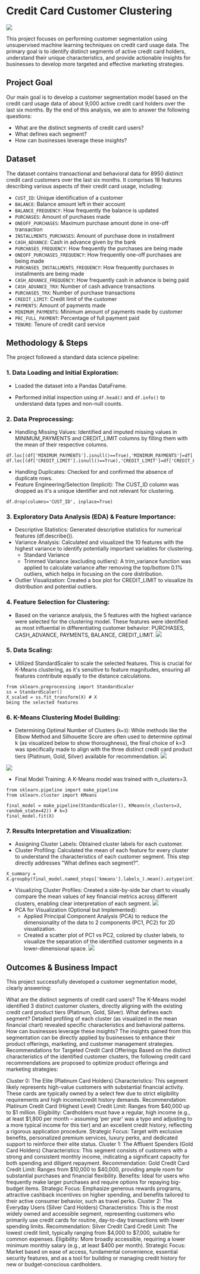 # Credit Card Customer Clustering
![](https://github.com/SawsanYusuf/Credit-Card-Customer-Clustering/blob/main/Images/stephen-phillips-hostreviews-co-uk-em37kS8WJJQ-unsplash.jpg)

This project focuses on performing customer segmentation using unsupervised machine learning techniques on credit card usage data. The primary goal is to identify distinct segments of active credit card holders, understand their unique characteristics, and provide actionable insights for businesses to develop more targeted and effective marketing strategies.

## Project Goal

Our main goal is to develop a customer segmentation model based on the credit card usage data of about 9,000 active credit card holders over the last six months. By the end of this analysis, we aim to answer the following questions:

* What are the distinct segments of credit card users?
* What defines each segment?
* How can businesses leverage these insights?
  
## Dataset
The dataset contains transactional and behavioral data for 8950 distinct credit card customers over the last six months. It comprises 18 features describing various aspects of their credit card usage, including:

* `CUST_ID`: Unique identification of a customer
* `BALANCE`: Balance amount left in their account
* `BALANCE_FREQUENCY`: How frequently the balance is updated
* `PURCHASES`: Amount of purchases made
* `ONEOFF_PURCHASES`: Maximum purchase amount done in one-off transaction
* `INSTALLMENTS_PURCHASES`: Amount of purchase done in installment
* `CASH_ADVANCE`: Cash in advance given by the bank
* `PURCHASES_FREQUENCY`: How frequently the purchases are being made
* `ONEOFF_PURCHASES_FREQUENCY`: How frequently one-off purchases are being made
* `PURCHASES_INSTALLMENTS_FREQUENCY`: How frequently purchases in installments are being made
* `CASH_ADVANCE_FREQUENCY`: How frequently cash in advance is being paid
* `CASH_ADVANCE_TRX`: Number of cash advance transactions
* `PURCHASES_TRX`: Number of purchase transactions
* `CREDIT_LIMIT`: Credit limit of the customer
* `PAYMENTS`: Amount of payments made
* `MINIMUM_PAYMENTS`: Minimum amount of payments made by customer
* `PRC_FULL_PAYMENT`: Percentage of full payment paid
* `TENURE`: Tenure of credit card service

## Methodology & Steps
The project followed a standard data science pipeline:

### 1. Data Loading and Initial Exploration:

* Loaded the dataset into a Pandas DataFrame.

* Performed initial inspection using `df.head()` and `df.info()` to understand data types and non-null counts.

### 2. Data Preprocessing:

* Handling Missing Values: Identified and imputed missing values in MINIMUM_PAYMENTS and CREDIT_LIMIT columns by filling them with the mean of their respective columns. 
```
df.loc[(df['MINIMUM_PAYMENTS'].isnull()==True),'MINIMUM_PAYMENTS']=df['MINIMUM_PAYMENTS'].mean()
df.loc[(df['CREDIT_LIMIT'].isnull()==True),'CREDIT_LIMIT']=df['CREDIT_LIMIT'].mean()
```
* Handling Duplicates: Checked for and confirmed the absence of duplicate rows.
* Feature Engineering/Selection (Implicit): The CUST_ID column was dropped as it's a unique identifier and not relevant for clustering.
```
df.drop(columns='CUST_ID', inplace=True)
```

### 3. Exploratory Data Analysis (EDA) & Feature Importance:

* Descriptive Statistics: Generated descriptive statistics for numerical features (df.describe()).
* Variance Analysis: Calculated and visualized the 10 features with the highest variance to identify potentially important variables for clustering.
   * Standard Variance
   * Trimmed Variance (excluding outliers): A trim_variance function was applied to calculate variance after removing the top/bottom 0.1% outliers, which helps in focusing on the core distribution.
* Outlier Visualization: Created a box plot for CREDIT_LIMIT to visualize its distribution and potential outliers.

### 4. Feature Selection for Clustering:

* Based on the variance analysis, the 5 features with the highest variance were selected for the clustering model. These features were identified as most influential in differentiating customer behavior: PURCHASES, CASH_ADVANCE, PAYMENTS, BALANCE, CREDIT_LIMIT.
![](https://github.com/SawsanYusuf/Credit-Card-Customer-Clustering/blob/main/Images/high%20variance.png)

### 5. Data Scaling:
* Utilized StandardScaler to scale the selected features. This is crucial for K-Means clustering, as it's sensitive to feature magnitudes, ensuring all features contribute equally to the distance calculations.
```
from sklearn.preprocessing import StandardScaler
ss = StandardScaler()
X_scaled = ss.fit_transform(X) # X
being the selected features
```

### 6. K-Means Clustering Model Building:

* Determining Optimal Number of Clusters (`k=3`): While methods like the Elbow Method and Silhouette Score are often used to determine optimal k (as visualized below to show thoroughness), the final choice of k=3 was specifically made to align with the three distinct credit card product tiers (Platinum, Gold, Silver) available for recommendation.
![](https://github.com/SawsanYusuf/Credit-Card-Customer-Clustering/blob/main/Images/elbow.png)

![](https://github.com/SawsanYusuf/Credit-Card-Customer-Clustering/blob/main/Images/silhouette%20.png)

* Final Model Training: A K-Means model was trained with n_clusters=3.

```
from sklearn.pipeline import make_pipeline
from sklearn.cluster import KMeans

final_model = make_pipeline(StandardScaler(), KMeans(n_clusters=3, random_state=42)) # k=3
final_model.fit(X)
```
### 7. Results Interpretation and Visualization:

* Assigning Cluster Labels: Obtained cluster labels for each customer.
* Cluster Profiling: Calculated the mean of each feature for every cluster to understand the characteristics of each customer segment. This step directly addresses "What defines each segment?".
```
X_summary = X.groupby(final_model.named_steps['kmeans'].labels_).mean().astype(int)
```
* Visualizing Cluster Profiles: Created a side-by-side bar chart to visually compare the mean values of key financial metrics across different clusters, enabling clear interpretation of each segment.
![](https://github.com/SawsanYusuf/Credit-Card-Customer-Clustering/blob/main/Images/clusters.png)
* PCA for Visualization (Optional but Implemented):
    * Applied Principal Component Analysis (PCA) to reduce the dimensionality of the data to 2 components (PC1, PC2) for 2D visualization.
    * Created a scatter plot of PC1 vs PC2, colored by cluster labels, to visualize the separation of the identified customer segments in a lower-dimensional space.
 ![](https://github.com/SawsanYusuf/Credit-Card-Customer-Clustering/blob/main/Images/PCA.png)
      
## Outcomes & Business Impact
This project successfully developed a customer segmentation model, clearly answering:

What are the distinct segments of credit card users? The K-Means model identified 3 distinct customer clusters, directly aligning with the existing credit card product tiers (Platinum, Gold, Silver).
What defines each segment? Detailed profiling of each cluster (as visualized in the mean financial chart) revealed specific characteristics and behavioral patterns.
How can businesses leverage these insights? The insights gained from this segmentation can be directly applied by businesses to enhance their product offerings, marketing, and customer management strategies.
Recommendations for Targeted Credit Card Offerings
Based on the distinct characteristics of the identified customer clusters, the following credit card recommendations are proposed to optimize product offerings and marketing strategies:

Cluster 0: The Elite (Platinum Card Holders)
Characteristics: This segment likely represents high-value customers with substantial financial activity. These cards are typically owned by a select few due to strict eligibility requirements and high income/credit history demands.
Recommendation: Platinum Credit Card (Highest Level)
Credit Limit: Ranges from $40,000 up to $1 million.
Eligibility: Cardholders must have a regular, high income (e.g., at least $1,800 per month – assuming 'per year' was a typo and adjusting to a more typical income for this tier) and an excellent credit history, reflecting a rigorous application procedure.
Strategic Focus: Target with exclusive benefits, personalized premium services, luxury perks, and dedicated support to reinforce their elite status.
Cluster 1: The Affluent Spenders (Gold Card Holders)
Characteristics: This segment consists of customers with a strong and consistent monthly income, indicating a significant capacity for both spending and diligent repayment.
Recommendation: Gold Credit Card
Credit Limit: Ranges from $10,000 to $40,000, providing ample room for substantial purchases and financial flexibility.
Benefits: Ideal for users who frequently make larger purchases and require options for repaying big-budget items.
Strategic Focus: Emphasize generous rewards programs, attractive cashback incentives on higher spending, and benefits tailored to their active consumer behavior, such as travel perks.
Cluster 2: The Everyday Users (Silver Card Holders)
Characteristics: This is the most widely owned and accessible segment, representing customers who primarily use credit cards for routine, day-to-day transactions with lower spending limits.
Recommendation: Silver Credit Card
Credit Limit: The lowest credit limit, typically ranging from $4,000 to $7,000, suitable for common expenses.
Eligibility: More broadly accessible, requiring a lower minimum monthly salary (e.g., at least $400 per month).
Strategic Focus: Market based on ease of access, fundamental convenience, essential security features, and as a tool for building or managing credit history for new or budget-conscious cardholders.
